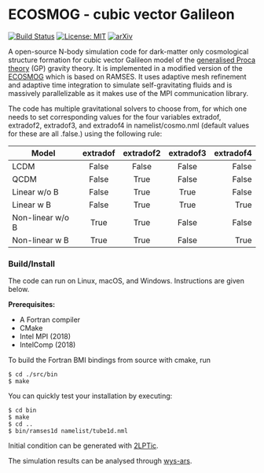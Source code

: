 # ECOSMOG - cubic vector Galileon

[![Build Status](https://travis-ci.com/Christovis/ecosmog-cvg.svg?branch=master)](https://travis-ci.com/Christovis/ecosmog-cvg)
[![License: MIT](https://img.shields.io/badge/License-MIT-yellow.svg)](https://opensource.org/licenses/MIT)
[![arXiv](https://img.shields.io/badge/arXiv-2007.03042%20-green.svg)](https://arxiv.org/abs/2007.03042)

A open-source N-body simulation code for dark-matter only cosmological structure formation for cubic vector Galileon model of the [generalised Proca theory](https://arxiv.org/abs/1402.7026) (GP) gravity theory. It is implemented in a modified version of the [ECOSMOG](https://arxiv.org/abs/1110.1379) which is based on RAMSES. It uses adaptive mesh refinement and adaptive time integration to simulate self-gravitating fluids and is massively parallelizable as it makes use of the MPI communication library.

The code has multiple gravitational solvers to choose from, for which one needs to set corresponding values for the four variables extradof, extradof2, extradof3, and extradof4 in namelist/cosmo.nml (default values for these are all .false.) using the following rule:

| Model            | extradof  | extradof2  | extradof3  | extradof4  |
| ---------------- | :-------: | :--------: | :--------: | ---------: |
| LCDM             | False     | False      | False      | False      |
| QCDM             | False     | True       | False      | False      |
| Linear     w/o B | False     | True       | True       | False      |
| Linear     w B   | False     | True       | True       | True       |
| Non-linear w/o B | True      | True       | False      | False      |
| Non-linear w B   | True      | True       | False      | True       |

### Build/Install
The code can run on Linux, macOS, and Windows.
Instructions are given below.

**Prerequisites:**
* A Fortran compiler
* CMake
* Intel MPI (2018)
* IntelComp (2018)

To build the Fortran BMI bindings from source with cmake, run

```
$ cd ./src/bin
$ make
```

You can quickly test your installation by executing:
```
$ cd bin
$ make
$ cd ..
$ bin/ramses1d namelist/tube1d.nml
```

Initial condition can be generated with [2LPTic](https://arxiv.org/abs/astro-ph/0606505).

The simulation results can be analysed through [wys-ars](https://github.com/Christovis/wys-ars).
